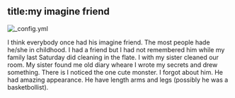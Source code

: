 title:my imagine friend
---
![_config.yml](http://4.bp.blogspot.com/_oaePI6tsSfE/SQCSzErhUsI/AAAAAAAAAIE/wEjKUibjrD4/s400/20081006135235.jpg)

I think everybody once had his imagine friend. The most people hade he/she in childhood. I had a friend but I had not remembered him
while my family last Saturday did cleaning in the flate. I with my sister cleaned our room. My sister found me old diary wheare I wrote my
secrets and drew something. There is I noticed the one cute monster. I forgot about him. He had amazing appearance. He have length arms 
and legs (possibly he was a basketbollist).
